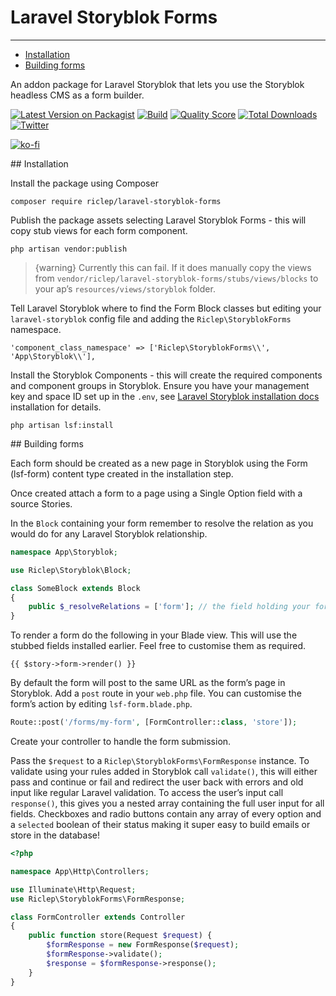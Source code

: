 # Laravel Storyblok Forms

---

- [Installation](#installation)
- [Building forms](#building-forms)

An addon package for Laravel Storyblok that lets you use the Storyblok headless CMS as a form builder.

[![Latest Version on Packagist](https://img.shields.io/packagist/v/riclep/laravel-storyblok-forms.svg?style=flat-square)](https://packagist.org/packages/riclep/laravel-storyblok-forms)
[![Build](https://img.shields.io/scrutinizer/build/g/riclep/laravel-storyblok-forms?style=flat-square)](https://scrutinizer-ci.com/g/riclep/laravel-storyblok-forms)
[![Quality Score](https://img.shields.io/scrutinizer/quality/g/riclep/laravel-storyblok-forms?style=flat-square)](https://scrutinizer-ci.com/g/riclep/laravel-storyblok-forms)
[![Total Downloads](https://img.shields.io/packagist/dt/riclep/laravel-storyblok-forms.svg?style=flat-square)](https://packagist.org/packages/riclep/laravel-storyblok-forms)
[![Twitter](https://img.shields.io/twitter/follow/riclep.svg?style=social&label=Follow)](https://twitter.com/intent/follow?screen_name=riclep)

[![ko-fi](https://ko-fi.com/img/githubbutton_sm.svg)](https://ko-fi.com/M4M2C42W6)

<a name="installation">
## Installation
</a>

Install the package using Composer

`composer require riclep/laravel-storyblok-forms`

Publish the package assets selecting Laravel Storyblok Forms - this will copy stub views for each form component.

`php artisan vendor:publish`

> {warning} Currently this can fail. If it does manually copy the views from `vendor/riclep/laravel-storyblok-forms/stubs/views/blocks` to your ap’s `resources/views/storyblok` folder.

Tell Laravel Storyblok where to find the Form Block classes but editing your `laravel-storyblok` config file and adding the `Riclep\StoryblokForms` namespace.

`'component_class_namespace' => ['Riclep\StoryblokForms\\', 'App\Storyblok\\'],`

Install the Storyblok Components - this will create the required components and component groups in Storyblok. Ensure you have your management key and space ID set up in the `.env`, see [Laravel Storyblok installation docs](https://github.com/RicLeP/laravel-storyblok) installation for details.

`php artisan lsf:install`

<a name="building-forms">
## Building forms
</a>

Each form should be created as a new page in Storyblok using the Form (lsf-form) content type created in the installation step.

Once created attach a form to a page using a Single Option field with a source Stories.

In the `Block` containing your form remember to resolve the relation as you would do for any Laravel Storyblok relationship.

```php
namespace App\Storyblok;

use Riclep\Storyblok\Block;

class SomeBlock extends Block
{
	public $_resolveRelations = ['form']; // the field holding your form
}
```

To render a form do the following in your Blade view. This will use the stubbed fields installed earlier. Feel free to customise them as required.

```blade
{{ $story->form->render() }}
```

By default the form will post to the same URL as the form’s page in Storyblok. Add a `post` route in your `web.php` file. You can customise the form’s action by editing `lsf-form.blade.php`.

```php
Route::post('/forms/my-form', [FormController::class, 'store']);
```

Create your controller to handle the form submission.

Pass the `$request` to a `Riclep\StoryblokForms\FormResponse` instance. To validate using your rules added in Storyblok call `validate()`, this will either pass and continue or fail and redirect the user back with errors and old input like regular Laravel validation. To access the user’s input call `response()`, this gives you a nested array containing the full user input for all fields. Checkboxes and radio buttons contain any array of every option and a `selected` boolean of their status making it super easy to build emails or store in the database!

```php
<?php

namespace App\Http\Controllers;

use Illuminate\Http\Request;
use Riclep\StoryblokForms\FormResponse;

class FormController extends Controller
{
    public function store(Request $request) {
		$formResponse = new FormResponse($request);
	    $formResponse->validate();
	    $response = $formResponse->response();
	}
}
```